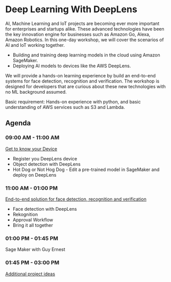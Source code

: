 # Deep Learning With DeepLens

AI, Machine Learning and IoT projects are becoming ever more important for enterprises and startups alike. These advanced technologies have been the key innovation engine for businesses such as Amazon Go, Alexa, Amazon Robotics. In this one-day workshop, we will cover the scenarios of AI and IoT working together.

- Building and training deep learning models in the cloud using Amazon SageMaker.  
- Deploying AI models to devices like the AWS DeepLens.

We will provide a hands-on learning experience by build an end-to-end systems for face detection, recognition and verification. The workshop is designed for developers that are curious about these new technologies with no ML background assumed.   

Basic requirement: Hands-on experience with python, and basic understanding of AWS services such as S3 and Lambda.

## Agenda

### 09:00 AM - 11:00 AM
[Get to know your Device](1-KnowYourDevice)
   - Register you DeepLens device
   - Object detection with DeepLens
   - Hot Dog or Not Hog Dog - Edit a pre-trained model in SageMaker and deploy on DeepLens
### 11:00 AM - 01:00 PM
[End-to-end solution for face detection, recognition and verification](2-FaceDetectionAndVerification)
   - Face detection with DeepLens
   - Rekognition
   - Approval Workflow
   - Bring it all together
### 01:00 PM - 01:45 PM
Sage Maker with Guy Ernest
### 01:45 PM - 03:00 PM
[Additional project ideas](3-ProjectIdeas)
